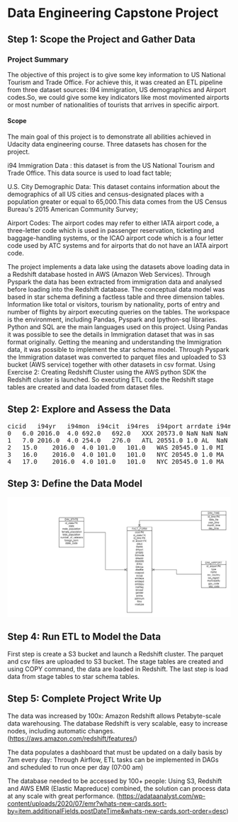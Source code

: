 # Data Engineering Capstone Project

## Step 1: Scope the Project and Gather Data

### Project Summary

The objective of this project is to give some key information to US National Tourism and Trade Office. For achieve this, it was created an ETL pipeline from three dataset sources: I94 immigration, US demographics and Airport codes.So, we could give some key indicators like most movimented airports or most number of nationalities of tourists that arrives in specific airport. 

#### Scope 
The main goal of this project is to demonstrate all abilities achieved in Udacity data engineering course. Three datasets has chosen for the project.

i94 Immigration Data : this dataset is from the US National Tourism and Trade Office. This data source is used to load fact table;

U.S. City Demographic Data: This dataset contains information about the demographics of all US cities and census-designated places with a population greater or equal to 65,000.This data comes from the US Census Bureau's 2015 American Community Survey;

Airport Codes: The airport codes may refer to either IATA airport code, a three-letter code which is used in passenger reservation, ticketing and baggage-handling systems, or the ICAO airport code which is a four letter code used by ATC systems and for airports that do not have an IATA airport code.

The project implements a data lake using the datasets above loading data in a Redshift database hosted in AWS (Amazon Web Services). Through Pyspark the data has been extracted from immigration data and analysed before loading into the Redshift database. The conceptual data model was based in star schema defining a factless table and three dimension tables. Information like total or visitors, tourism by nationality, ports of entry and number of flights by airport executing queries on the tables. The workspace is the environment, including Pandas, Pyspark and Ipython-sql libraries. Python and SQL are the main languages used on this project. Using Pandas it was possible to see the details in Immigration dataset that was in sas format originally. Getting the meaning and understanding the Immigration data, it was possible to implement the star schema model. Through Pyspark the Immigration dataset was converted to parquet files and uploaded to S3 bucket (AWS service) together with other datasets in csv format. Using Exercise 2: Creating Redshift Cluster using the AWS python SDK the Redshift cluster is launched. So executing ETL code the Redshift stage tables are created and data loaded from dataset files.  

## Step 2: Explore and Assess the Data

<pre class="wp-block-preformatted">
cicid	i94yr	i94mon	i94cit	i94res	i94port	arrdate	i94mode	i94addr	depdate	...	entdepu	matflag	biryear	dtaddto	gender	insnum	airline	admnum	fltno	visatype
0	6.0	2016.0	4.0	692.0	692.0	XXX	20573.0	NaN	NaN	NaN	...	U	NaN	1979.0	10282016	NaN	NaN	NaN	1.897628e+09	NaN	B2
1	7.0	2016.0	4.0	254.0	276.0	ATL	20551.0	1.0	AL	NaN	...	Y	NaN	1991.0	D/S	M	NaN	NaN	3.736796e+09	00296	F1
2	15.0	2016.0	4.0	101.0	101.0	WAS	20545.0	1.0	MI	20691.0	...	NaN	M	1961.0	09302016	M	NaN	OS	6.666432e+08	93	B2
3	16.0	2016.0	4.0	101.0	101.0	NYC	20545.0	1.0	MA	20567.0	...	NaN	M	1988.0	09302016	NaN	NaN	AA	9.246846e+10	00199	B2
4	17.0	2016.0	4.0	101.0	101.0	NYC	20545.0	1.0	MA	20567.0	...	NaN	M	2012.0	09302016	NaN	NaN	AA	9.246846e+10	00199	B2
</pre>

## Step 3: Define the Data Model
  <img src="capstone.jpg" width="850" title="hover text">

## Step 4: Run ETL to Model the Data

First step is create a S3 bucket and launch a Redshift cluster. The parquet and csv files are uploaded to S3 bucket. The stage tables are created and using COPY command, the data are loaded in Redshift. The last step is load data from stage tables to star schema tables.

## Step 5: Complete Project Write Up

The data was increased by 100x: Amazon Redshift allows Petabyte-scale data warehousing. The database Redshift is very scalable, easy to increase nodes, including automatic changes.
(https://aws.amazon.com/redshift/features/)

The data populates a dashboard that must be updated on a daily basis by 7am every day: Through Airflow, ETL tasks can be implemented in DAGs and scheduled to run once per day (07:00 am)

The database needed to be accessed by 100+ people: Using S3, Redshift and AWS EMR (Elastic Mapreduce) combined, the solution can process data at any scale with great performance. (https://adataanalyst.com/wp-content/uploads/2020/07/emr?whats-new-cards.sort-by=item.additionalFields.postDateTime&whats-new-cards.sort-order=desc)
